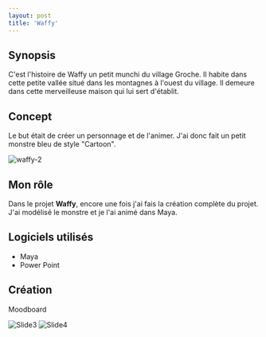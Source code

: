 ```yaml
---
layout: post
title: 'Waffy'
---
```


## Synopsis ##

C'est l'histoire de Waffy un petit munchi du village Groche. Il habite dans cette petite vallée situé dans les montagnes à l'ouest du village. Il demeure dans cette merveilleuse maison qui lui sert d'établit​.

## Concept ##

Le but était de créer un personnage et de l'animer. J'ai donc fait un petit monstre bleu de style "Cartoon".


![waffy-2](https://github.com/lauriehoude/Portfolio-Laurie-Houde/assets/89647723/efb0f594-6d43-43e2-95ee-9d061cf258e2)




## Mon rôle ##


Dans le projet **Waffy**, encore une fois j'ai fais la création complète du projet. J'ai modélisé le monstre et je l'ai animé dans Maya.




## Logiciels utilisés ##

- Maya
- Power Point




## Création ##

Moodboard 



![Slide3](https://github.com/lauriehoude/Portfolio-Laurie-Houde/assets/89647723/f919b810-af43-4d26-b997-9a4df9d691cc)
![Slide4](https://github.com/lauriehoude/Portfolio-Laurie-Houde/assets/89647723/bd07314a-cfb7-41e9-9a01-b4d64780a72f)

